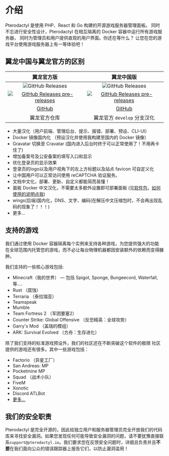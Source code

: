 # 介绍
Pterodactyl 是使用 PHP、React 和 Go 构建的开源游戏服务器管理面板。
同时不忘进行安全性设计，Pterodactyl 在相互隔离的 Docker 容器中运行所有游戏服务器，
同时为管理员和用户提供直观的用户界面。你还在等什么？ 让您在您的游戏平台使用游戏服务器上有一等体验吧！

## 翼龙中国与翼龙官方的区别

|  **翼龙官方版**  |  **翼龙中国版**  |
|:--------------:|:--------------:|
|  ![GitHub Releases](https://img.shields.io/github/v/release/pterodactyl/panel?style=for-the-badge&logo=appveyor&label=最新发布版本)  | ![GitHub Releases](https://img.shields.io/github/v/release/pterodactyl-china/panel?style=for-the-badge&logo=appveyor&label=最新发布版本)  |
| [![GitHub Releases pre-releases](https://img.shields.io/github/v/tag/pterodactyl/panel?display_name=tag&include_prereleases&style=for-the-badge&logo=appveyor&label=最新预发布版本)](https://github.com/pterodactyl/panel/releases) | [![GitHub Releases pre-releases](https://img.shields.io/github/v/tag/pterodactyl-china/panel?display_name=tag&include_prereleases&style=for-the-badge&logo=appveyor&label=最新预发布版本)](https://github.com/pterodactyl-china/panel/releases) |
| [GitHub](https://github.com/pterodactyl/panel) | [GitHub](https://github.com/pterodactyl-china/panel) |
| 翼龙官方仓库 | 翼龙官方 `develop` 分支汉化 |

* 大量汉化（用户前端、管理后台、提示、报错、部署、预设、CLI-UI）
* Docker 镜像国内化 （预设汉化并使用我构建至国内的 Docker 镜像）
* Gravatar 切换至 Cravatar (国内进入后台时终于可以正常使用了！不用再卡住了)
* 增加备案号及公安备案的填写入口和显示
* 优化登录页的显示效果
* 登录页的logo以及用户视角下的左上方标题以及站点 favicon 可自定义化
* 让中国用户可以正常访问使用 reCAPTCHA 验证服务。
* 文档中文化，部署、更新、自定义都能简而易懂！
* 面板 Docker 中文汉化，不需要太多额外设置即可部署面板 (见[软件包](https://github.com/pterodactyl-china/panel/pkgs/container/panel)，[如何使用的说明点我](https://github.com/pterodactyl-china/panel/blob/1.0-develop/.github/docker/README.md))
* wings(后端)国内化，DNS、文字、编码(在解压中文压缩包时，不会再出现乱码的现象了！！！)
* 更多...

## 支持的游戏
我们通过使用 Docker 容器隔离每个实例来支持各种游戏，为您提供强大的功能
在全球范围内托管您的游戏，而不必让每台物理机器都因安装额外的依赖而变得臃肿。

我们支持的一些核心游戏包括:

* Minecraft（我的世界） — 包括 Spigot, Sponge, Bungeecord, Waterfall, 等....
* Rust （腐蚀）
* Terraria （泰拉瑞亚）
* Teamspeak
* Mumble
* Team Fortress 2 （军团要塞2）
* Counter Strike: Global Offensive （反恐精英：全球攻势）
* Garry's Mod （盖瑞的模组）
* ARK: Survival Evolved （方舟：生存进化）

除了我们支持的标准游戏预设外，我们的社区还在不断突破这个软件的极限
社区提供的游戏还有很多。其中一些游戏包括：

* Factorio （异星工厂）
* San Andreas: MP
* Pocketmine MP
* Squad （战术小队）
* FiveM
* Xonotic
* Discord ATLBot
* [更多...](https://pterodactyleggs.com)


## 我们的安全职责
Pterodactyl 是完全开源的，因此给独立用户和服务器管理员完全开放我们的代码库来寻找安全漏洞。如果您发现任何可能导致安全漏洞的问题，请不要犹豫直接联系`support@pterodactyl.io`。我们要求您在反馈安全问题时，详细且负责并且**不要**在我们面向公众的错误跟踪器上报告它们，以防止漏洞滥用！
